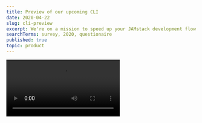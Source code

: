 ```yaml
---
title: Preview of our upcoming CLI
date: 2020-04-22
slug: cli-preview
excerpt: We're on a mission to speed up your JAMstack development flow and one of the tools to that end is our home-grown cli. Setting up your Vue/Gridsome projects has never been so smooth. Smooth as Jam actually.
searchTerms: survey, 2020, questionaire
published: true
topic: product
---
```

<video src="/cli-small.m4v" autoplay loop class=""></video>
